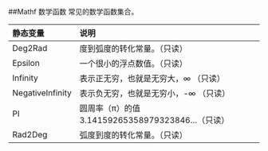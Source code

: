 ##Mathf 数学函数
常见的数学函数集合。

|静态变量|说明|
|:--|:--|
|Deg2Rad|度到弧度的转化常量。（只读）|
|Epsilon|一个很小的浮点数值。（只读）|
|Infinity|表示正无穷，也就是无穷大，∞ （只读）|
|NegativeInfinity|表示负无穷，也就是无穷小，-∞ （只读）|
|PI|圆周率（π）的值3.14159265358979323846…（只读）|
|Rad2Deg|弧度到度的转化常量。（只读）|



